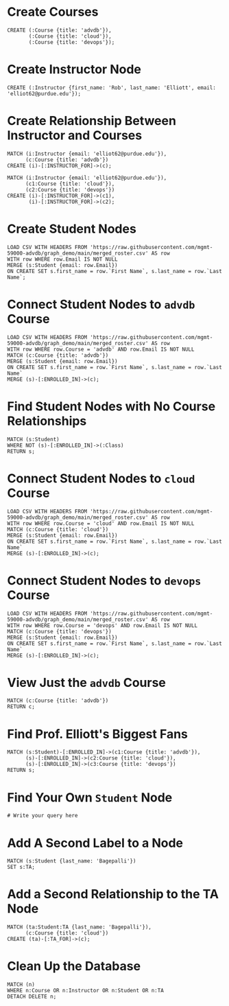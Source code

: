 # Create Courses
```
CREATE (:Course {title: 'advdb'}),
       (:Course {title: 'cloud'}),
       (:Course {title: 'devops'});
```

# Create Instructor Node
```
CREATE (:Instructor {first_name: 'Rob', last_name: 'Elliott', email: 'elliot62@purdue.edu'});
```

# Create Relationship Between Instructor and Courses
```
MATCH (i:Instructor {email: 'elliot62@purdue.edu'}),
      (c:Course {title: 'advdb'})
CREATE (i)-[:INSTRUCTOR_FOR]->(c);
```

```
MATCH (i:Instructor {email: 'elliot62@purdue.edu'}),
      (c1:Course {title: 'cloud'}),
      (c2:Course {title: 'devops'})
CREATE (i)-[:INSTRUCTOR_FOR]->(c1),
       (i)-[:INSTRUCTOR_FOR]->(c2);
```

# Create Student Nodes
```
LOAD CSV WITH HEADERS FROM 'https://raw.githubusercontent.com/mgmt-59000-advdb/graph_demo/main/merged_roster.csv' AS row
WITH row WHERE row.Email IS NOT NULL
MERGE (s:Student {email: row.Email})
ON CREATE SET s.first_name = row.`First Name`, s.last_name = row.`Last Name`;
```

# Connect Student Nodes to `advdb` Course
```
LOAD CSV WITH HEADERS FROM 'https://raw.githubusercontent.com/mgmt-59000-advdb/graph_demo/main/merged_roster.csv' AS row
WITH row WHERE row.Course = 'advdb' AND row.Email IS NOT NULL
MATCH (c:Course {title: 'advdb'})
MERGE (s:Student {email: row.Email})
ON CREATE SET s.first_name = row.`First Name`, s.last_name = row.`Last Name`
MERGE (s)-[:ENROLLED_IN]->(c);
```

# Find Student Nodes with No Course Relationships
```
MATCH (s:Student)
WHERE NOT (s)-[:ENROLLED_IN]->(:Class)
RETURN s;
```

# Connect Student Nodes to `cloud` Course
```
LOAD CSV WITH HEADERS FROM 'https://raw.githubusercontent.com/mgmt-59000-advdb/graph_demo/main/merged_roster.csv' AS row
WITH row WHERE row.Course = 'cloud' AND row.Email IS NOT NULL
MATCH (c:Course {title: 'cloud'})
MERGE (s:Student {email: row.Email})
ON CREATE SET s.first_name = row.`First Name`, s.last_name = row.`Last Name`
MERGE (s)-[:ENROLLED_IN]->(c);
```

# Connect Student Nodes to `devops` Course
```
LOAD CSV WITH HEADERS FROM 'https://raw.githubusercontent.com/mgmt-59000-advdb/graph_demo/main/merged_roster.csv' AS row
WITH row WHERE row.Course = 'devops' AND row.Email IS NOT NULL
MATCH (c:Course {title: 'devops'})
MERGE (s:Student {email: row.Email})
ON CREATE SET s.first_name = row.`First Name`, s.last_name = row.`Last Name`
MERGE (s)-[:ENROLLED_IN]->(c);
```

# View Just the `advdb` Course
```
MATCH (c:Course {title: 'advdb'})
RETURN c;
```

# Find Prof. Elliott's Biggest Fans
```
MATCH (s:Student)-[:ENROLLED_IN]->(c1:Course {title: 'advdb'}),
      (s)-[:ENROLLED_IN]->(c2:Course {title: 'cloud'}),
      (s)-[:ENROLLED_IN]->(c3:Course {title: 'devops'})
RETURN s;
```

# Find Your Own `Student` Node
```
# Write your query here

```

# Add A Second Label to a Node
```
MATCH (s:Student {last_name: 'Bagepalli'})
SET s:TA;
```

# Add a Second Relationship to the TA Node
```
MATCH (ta:Student:TA {last_name: 'Bagepalli'}),
      (c:Course {title: 'cloud'})
CREATE (ta)-[:TA_FOR]->(c);
```


# Clean Up the Database
```
MATCH (n)
WHERE n:Course OR n:Instructor OR n:Student OR n:TA
DETACH DELETE n;
```